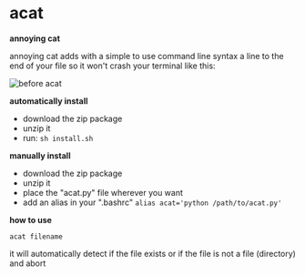 acat
====

**annoying cat**

annoying cat adds with a simple to use command line syntax a line to the end of your file so it won't crash your terminal like this:

![before acat](http://dat-lab.at/linux/acat_before.png "before acat")



**automatically install**

- download the zip package 
- unzip it
- run: `sh install.sh`

**manually install**

- download the zip package
- unzip it
- place the "acat.py" file wherever you want
- add an alias in your ".bashrc" `alias acat='python /path/to/acat.py'`

**how to use**

`acat filename`

it will automatically detect if the file exists or if the file is not a file (directory) and abort
